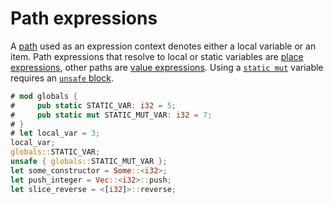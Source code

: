 # Path expressions

A [path] used as an expression context denotes either a local
variable or an item. Path expressions that resolve to local or static variables
are [place expressions], other paths are [value expressions]. Using a
[`static mut`] variable requires an [`unsafe` block].

```rust
# mod globals {
#     pub static STATIC_VAR: i32 = 5;
#     pub static mut STATIC_MUT_VAR: i32 = 7;
# }
# let local_var = 3;
local_var;
globals::STATIC_VAR;
unsafe { globals::STATIC_MUT_VAR };
let some_constructor = Some::<i32>;
let push_integer = Vec::<i32>::push;
let slice_reverse = <[i32]>::reverse;
```

[place expressions]: ../expressions.html#place-expressions-and-value-expressions
[value expressions]: ../expressions.html#place-expressions-and-value-expressions
[path]: ../paths.html
[`static mut`]: ../items/static-items.html#mutable-statics
[`unsafe` block]: block-expr.html#unsafe-blocks
